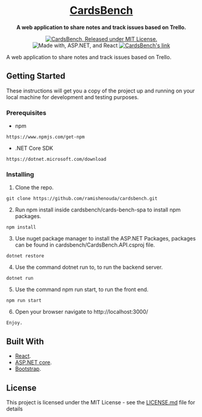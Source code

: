 <h1 align="center">
  <a href="https://cardsbench.herokuapp.com/">
    CardsBench
  </a>
</h1>

<p align="center">
  <strong>A web application to share notes and track issues based on Trello.</strong><br>
</p>

<p align="center">
  <a href="https://github.com/ramishenouda/cardsbench/blob/master/LICENSE">
    <img src="https://img.shields.io/badge/license-MIT-blue.svg" alt="CardsBench, Released under MIT License." />
  </a>
  <img src="https://img.shields.io/badge/Made%20with-ASP.net & React-1f425f.svg" alt="Made with, ASP.NET, and React" />
  <a href="https://cardsbench.herokuapp.com/">
    <img src="https://img.shields.io/badge/Website-CardsBench-brightgreen.svg" alt="CardsBench's link" />
  </a>
</p>

A web application to share notes and track issues based on Trello.

## Getting Started

These instructions will get you a copy of the project up and running on your local machine for development and testing purposes.

### Prerequisites

- npm

```
https://www.npmjs.com/get-npm
```

- .NET Core SDK

```
https://dotnet.microsoft.com/download
```

### Installing

1. Clone the repo.

```
git clone https://github.com/ramishenouda/cardsbench.git
```

2. Run npm install inside cardsbench/cards-bench-spa to install npm packages.

```
npm install
```

3. Use nuget package manager to install the ASP.NET Packages, packages can be found in cardsbench/CardsBench.API.csproj file.
```
dotnet restore
```
4. Use the command dotnet run to, to run the backend server. 

```
dotnet run
```

5. Use the command npm run start, to run the front end.   

```
npm run start
```

6. Open your browser navigate to http://localhost:3000/

```
Enjoy.
```

## Built With

* [React](https://reactjs.org/).
* [ASP.NET core](https://dotnet.microsoft.com/apps/aspnet).
* [Bootstrap](https://getbootstrap.com/).

## License

This project is licensed under the MIT License - see the [LICENSE.md](LICENSE.md) file for details
